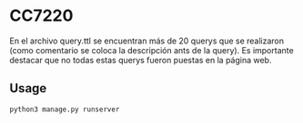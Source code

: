 # CC7220

En el archivo query.ttl se encuentran más de 20 querys que se realizaron (como comentario se coloca la descripción ants de la query). Es importante destacar que no todas estas querys fueron puestas en la página web.

## Usage
```
python3 manage.py runserver
```